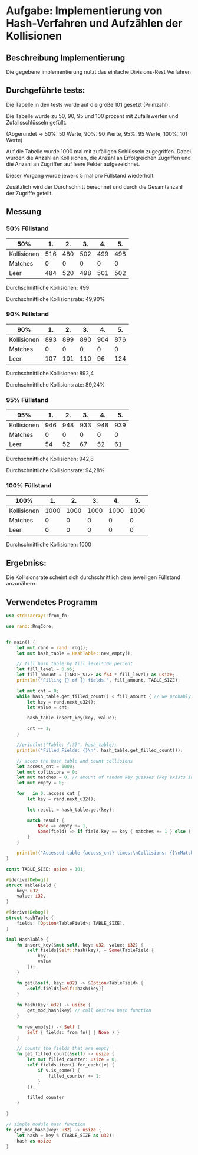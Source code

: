 # Aufgabe: Implementierung von Hash-Verfahren und Aufzählen der Kollisionen

## Beschreibung Implementierung
Die gegebene implementierung nutzt das einfache Divisions-Rest Verfahren

## Durchgeführte tests:
Die Tabelle in den tests wurde auf die größe 101 gesetzt (Primzahl).

Die Tabelle wurde zu 50, 90, 95 und 100 prozent mit Zufallswerten und Zufallsschlüsseln gefüllt.

(Abgerundet -> 50%: 50 Werte, 90%: 90 Werte, 95%: 95 Werte, 100%: 101 Werte)

Auf die Tabelle wurde 1000 mal mit zufälligen Schlüsseln zugegriffen.
Dabei wurden die Anzahl an Kollisionen, die Anzahl an Erfolgreichen Zugriffen und die Anzahl an Zugriffen auf leere Felder aufgezeichnet.

Dieser Vorgang wurde jeweils 5 mal pro Füllstand wiederholt.

Zusätzlich wird der Durchschnitt berechnet und durch die Gesamtanzahl der Zugriffe geteilt.


## Messung

### 50% Füllstand

| 50%         | 1.  | 2.  | 3.  | 4.  | 5.  |
|-------------|-----|-----|-----|-----|-----|
| Kollisionen | 516 | 480 | 502 | 499 | 498 |
| Matches     | 0   | 0   | 0   | 0   | 0   |
| Leer        | 484 | 520 | 498 | 501 | 502 |

Durchschnittliche Kollisionen: 499

Durchschnittliche Kollisionsrate: 49,90%


### 90% Füllstand

| 90%         | 1.  | 2.  | 3.  | 4.  | 5.  |
|-------------|-----|-----|-----|-----|-----|
| Kollisionen | 893 | 899 | 890 | 904 | 876 |
| Matches     | 0   | 0   | 0   | 0   | 0   |
| Leer        | 107 | 101 | 110 | 96  | 124 |

Durchschnittliche Kollisionen: 892,4


Durchschnittliche Kollisionsrate: 89,24%


### 95% Füllstand

| 95%         | 1.  | 2.  | 3.  | 4.  | 5.  |
|-------------|-----|-----|-----|-----|-----|
| Kollisionen | 946 | 948 | 933 | 948 | 939 |
| Matches     | 0   | 0   | 0   | 0   | 0   |
| Leer        | 54  | 52  | 67  | 52  | 61  |

Durchschnittliche Kollisionen: 942,8

Durchschnittliche Kollisionsrate: 94,28%

### 100% Füllstand

| 100%        | 1.   | 2.   | 3.   | 4.   | 5.   |
|-------------|------|------|------|------|------|
| Kollisionen | 1000 | 1000 | 1000 | 1000 | 1000 |
| Matches     | 0    | 0    | 0    | 0    | 0    |
| Leer        | 0    | 0    | 0    | 0    | 0    |

Durchschnittliche Kollisionen: 1000

## Ergebniss:

Die Kollisionsrate scheint sich durchschnittlich dem jeweiligen Füllstand anzunähern.

## Verwendetes Programm
```rust
use std::array::from_fn;

use rand::RngCore;


fn main() {
    let mut rand = rand::rng();
    let mut hash_table = HashTable::new_empty();

    // fill hash_table by fill_level*100 percent
    let fill_level = 0.95;
    let fill_amount = (TABLE_SIZE as f64 * fill_level) as usize;
    println!("Filling {} of {} fields.", fill_amount, TABLE_SIZE);

    let mut cnt = 0;
    while hash_table.get_filled_count() < fill_amount { // we probably already have some collisions so we need to check if it really filled it up
        let key = rand.next_u32();
        let value = cnt;

        hash_table.insert_key(key, value);

        cnt += 1;
    }

    //println!("Table: {:?}", hash_table);
    println!("Filled Fields: {}\n", hash_table.get_filled_count());

    // acces the hash table and count collisions
    let access_cnt = 1000;
    let mut collisions = 0;
    let mut matches = 0; // amount of random key guesses (key exists in table)
    let mut empty = 0;

    for _ in 0..access_cnt {
        let key = rand.next_u32();

        let result = hash_table.get(key);

        match result {
            None => empty += 1,
            Some(field) => if field.key == key { matches += 1 } else { collisions += 1 }
        }
    }

    println!("Accessed table {access_cnt} times:\nCollisions: {}\nMatches: {}\nEmpty: {}", collisions, matches, empty);
}

const TABLE_SIZE: usize = 101;

#[derive(Debug)]
struct TableField {
    key: u32,
    value: i32,
}

#[derive(Debug)]
struct HashTable {
    fields: [Option<TableField>; TABLE_SIZE],
}

impl HashTable {
    fn insert_key(&mut self, key: u32, value: i32) {
        self.fields[Self::hash(key)] = Some(TableField {
            key,
            value
        });
    }

    fn get(&self, key: u32) -> &Option<TableField> {
        &self.fields[Self::hash(key)]
    }
    
    fn hash(key: u32) -> usize {
        get_mod_hash(key) // call desired hash function
    }
    
    fn new_empty() -> Self {
        Self { fields: from_fn(|_| None ) }
    }

    // counts the fields that are empty
    fn get_filled_count(&self) -> usize {
        let mut filled_counter: usize = 0;
        self.fields.iter().for_each(|v| {
            if v.is_some() {
                filled_counter += 1;
            }
        });

        filled_counter
    }

}

// simple modulo hash function
fn get_mod_hash(key: u32) -> usize {
    let hash = key % (TABLE_SIZE as u32);
    hash as usize
}
```

